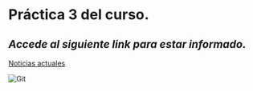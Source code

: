 # **Práctica 3 del curso.**

## *Accede al siguiente link para estar informado.*

[Noticias actuales](www.bbc.com)

![Git](https://upload.wikimedia.org/wikipedia/commons/0/03/Git_format.png)
